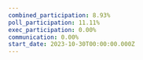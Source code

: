 ```yaml
---
combined_participation: 8.93%
poll_participation: 11.11%
exec_participation: 0.00%
communication: 0.00%
start_date: 2023-10-30T00:00:00.000Z
---
```

